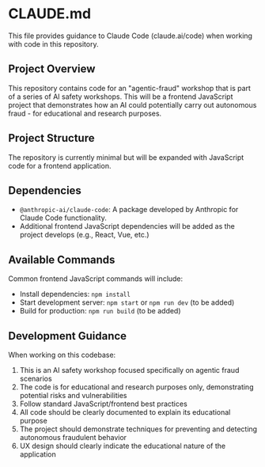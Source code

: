 # CLAUDE.md

This file provides guidance to Claude Code (claude.ai/code) when working with code in this repository.

## Project Overview

This repository contains code for an "agentic-fraud" workshop that is part of a series of AI safety workshops. This will be a frontend JavaScript project that demonstrates how an AI could potentially carry out autonomous fraud - for educational and research purposes.

## Project Structure

The repository is currently minimal but will be expanded with JavaScript code for a frontend application.

## Dependencies

- `@anthropic-ai/claude-code`: A package developed by Anthropic for Claude Code functionality.
- Additional frontend JavaScript dependencies will be added as the project develops (e.g., React, Vue, etc.)

## Available Commands

Common frontend JavaScript commands will include:

- Install dependencies: `npm install`
- Start development server: `npm start` or `npm run dev` (to be added)
- Build for production: `npm run build` (to be added)

## Development Guidance

When working on this codebase:

1. This is an AI safety workshop focused specifically on agentic fraud scenarios
2. The code is for educational and research purposes only, demonstrating potential risks and vulnerabilities
3. Follow standard JavaScript/frontend best practices
4. All code should be clearly documented to explain its educational purpose
5. The project should demonstrate techniques for preventing and detecting autonomous fraudulent behavior
6. UX design should clearly indicate the educational nature of the application